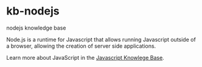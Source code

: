 # kb-nodejs
nodejs knowledge base

Node.js is a runtime for Javascript that allows running Javascript outside of a browser, allowing the creation of server side applications.

Learn more about JavaScript in the [Javascript Knowlege Base](https://github.com/cainenielsen/kb-javascript).